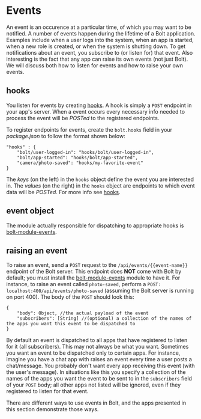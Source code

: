 # Events

An event is an occurence at a particular time, of which you may want to be notified. A number of events happen during the lifetime of a Bolt application. Examples include when a user logs into the system, when an app is started, when a new role is created, or when the system is shutting down. To get notifications about an event, you subscribe to \(or listen for\) that event. Also interesting is the fact that any app can raise its own events \(not just Bolt\). We will discuss both how to listen for events and how to raise your own events.

## hooks

You listen for events by creating [hooks](/hooks.md). A hook is simply a `POST` endpoint in your app's server. When a event occurs every necessary info needed to process the event will be _POSTed_ to the registered endpoints.

To register endpoints for events, create the `bolt.hooks` field in your _package.json_ to follow the format shown below:

```
"hooks" : {
    "bolt/user-logged-in": "hooks/bolt/user-logged-in",
    "bolt/app-started": "hooks/bolt/app-started",
    "camera/photo-saved": "hooks/my-favorite-event"
}
```

The _keys_ \(on the left\) in the `hooks` object define the event you are interested in. The _values_ \(on the right\) in the `hooks` object are endpoints to which event data will be _POSTed_. For more info see [hooks](/hooks.md).

## event object



The module actually responsible for dispatching to appropriate hooks is [bolt-module-events](/bolt-module-events.md).

## raising an event

To raise an event, send a `POST` request to the `/api/events/{{event-name}}` endpoint of the Bolt server. This endpoint does **NOT** come with Bolt by default; you must install the [bolt-module-events](/bolt-module-events.md) module to have it. For instance, to raise an event called `photo-saved`, perform a `POST: localhost:400/api/events/photo-saved` \(assuming the Bolt server is running on port 400\). The body of the `POST` should look this:

```
{
    "body": Object, //the actual payload of the event
    "subscribers": [String] //(optional) a collection of the names of the apps you want this event to be dispatched to
}
```

By default an event is dispatched to all apps that have registered to listen for it \(all subscribers\). This may not always be what you want. Sometimes you want an event to be dispatched only to certain apps. For instance, imagine you have a chat app with raises an event every time a user posts a chat/message. You probably don't want every app receiving this event \(with the user's message\). In situations like this you specify a collection of the names of the apps you want the event to be sent to in the `subscribers` field of your `POST` body; all other apps not listed will be ignored, even if they registered to listen for that event.

There are different ways to use events in Bolt, and the apps presented in this section demonstrate those ways.

